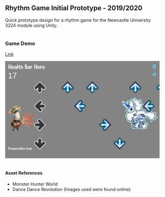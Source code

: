 ## Rhythm Game Initial Prototype - 2019/2020 

Quick prototype design for a rhythm game for the Newcastle University 3224 module using Unity.<br /><br />

### Game Demo
[Link](https://akeilee.github.io/Rhythm-Prototype-Initial/)

<a name = "screenshot"><img src="https://github.com/Akeilee/Rhythm-Prototype-Initial/blob/master/Screenshots/initial.PNG" width = "500"></a> <br /><br />


#### Asset References
- Monster Hunter World
- Dance Dance Revolution
(Images used were found online)
